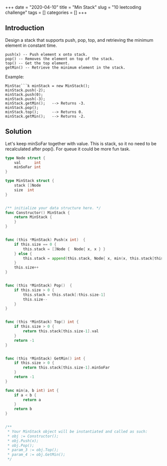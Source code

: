 +++
date = "2020-04-10"
title = "Min Stack"
slug = "10 leetcoding challenge"
tags = []
categories = []
+++

## Introduction

Design a stack that supports push, pop, top, and retrieving the minimum element in constant time.
```
push(x) -- Push element x onto stack.
pop() -- Removes the element on top of the stack.
top() -- Get the top element.
getMin() -- Retrieve the minimum element in the stack.
```

Example:
```
MinStac```k minStack = new MinStack();
minStack.push(-2);
minStack.push(0);
minStack.push(-3);
minStack.getMin();   --> Returns -3.
minStack.pop();
minStack.top();      --> Returns 0.
minStack.getMin();   --> Returns -2.
```

## Solution

Let's keep minSoFar together with value. This is stack, so it no need to be recalculated after pop().
For queue it could be more fun task.

``` go
type Node struct {
    val      int
    minSoFar int
}

type MinStack struct {
    stack []Node
    size  int
}


/** initialize your data structure here. */
func Constructor() MinStack {
    return MinStack {
    }
}


func (this *MinStack) Push(x int)  {
    if this.size == 0 {
        this.stack = []Node {  Node{ x, x } }
    } else {
        this.stack = append(this.stack, Node{ x, min(x, this.stack[this.size-1].minSoFar) })
    }
    this.size++
}


func (this *MinStack) Pop()  {
    if this.size > 0 {
        this.stack = this.stack[:this.size-1]
        this.size--
    }
}


func (this *MinStack) Top() int {
    if this.size > 0 {
        return this.stack[this.size-1].val
    }
    return -1
}


func (this *MinStack) GetMin() int {
    if this.size > 0 {
        return this.stack[this.size-1].minSoFar
    }
    return -1
}

func min(a, b int) int {
    if a < b {
        return a
    }
    return b
}


/**
 * Your MinStack object will be instantiated and called as such:
 * obj := Constructor();
 * obj.Push(x);
 * obj.Pop();
 * param_3 := obj.Top();
 * param_4 := obj.GetMin();
 */
```
